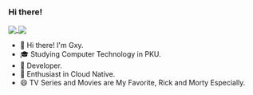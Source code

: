 ### Hi there!

<a href="https://github.com/Gxy-2001">
  <img align="center" src="https://github-readme-stats.vercel.app/api?username=Gxy-2001&hide=prs&count_private=true&theme=graywhite&show_icons=true" />
</a>
<a href="https://github.com/Gxy-2001">
  <img align="center" src="https://github-readme-stats.vercel.app/api/top-langs/?username=Gxy-2001&hide=html&layout=compact" />
</a>

- 👋 Hi there!  I'm Gxy. 
- 🎓 Studying Computer Technology in PKU.
- 💼 Developer.
- 🌱 Enthusiast in Cloud Native.
- 😄 TV Series and Movies are My Favorite, Rick and Morty Especially.


<!--
**Gxy-2001/Gxy-2001** is a ✨ _special_ ✨ repository because its `README.md` (this file) appears on your GitHub profile.

Here are some ideas to get you started:

- 🔭 I’m currently working on ...
- 🌱 I’m currently learning ...
- 👯 I’m looking to collaborate on ...
- 🤔 I’m looking for help with ...
- 💬 Ask me about ...
- 📫 How to reach me: ...
- 😄 Pronouns: ...
- ⚡ Fun fact: ...
-->
